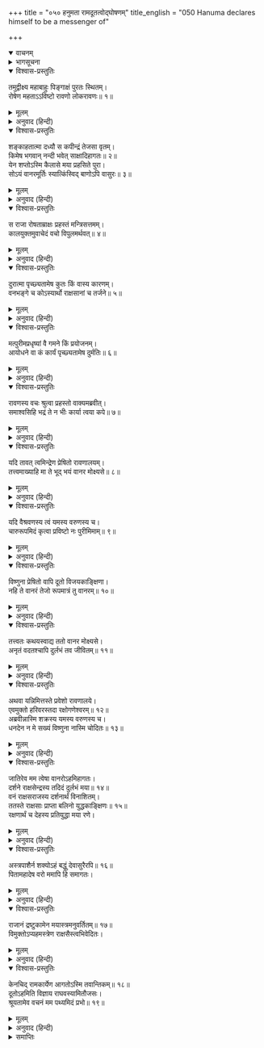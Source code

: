 +++
title = "०५० हनुमता रामदूतत्वोद्घोषणम्"
title_english = "050 Hanuma declares himself to be a messenger of"

+++
<details open><summary>वाचनम्</summary>
<div caption="श्रीराम-हरिसीताराममूर्ति-घनपाठिभ्यां वचनम्" class="audioEmbed" src="https://archive.org/download/Ramayana-recitation-Sriram-harisItArAmamUrti-Ghanapaati-v2/Kanda_5/Kanda_5_SK-049-Hanuma_sees_well-adorned_Ravana.mp3"></div>
</details>

<details><summary>भागसूचना</summary>

50. रावणका प्रहस्तके द्वारा हनुमान् जी से लङ्कामें आनेका कारण पुछवाना और हनुमान् का अपनेको श्रीरामका दूत बताना
</details>

<details open><summary>विश्वास-प्रस्तुतिः</summary>

तमुद्वीक्ष्य महाबाहुः पिङ्गाक्षं पुरतः स्थितम्।  
रोषेण महताऽऽविष्टो रावणो लोकरावणः॥ १॥
</details>

<details><summary>मूलम्</summary>

तमुद्वीक्ष्य महाबाहुः पिङ्गाक्षं पुरतः स्थितम्।  
रोषेण महताऽऽविष्टो रावणो लोकरावणः॥ १॥
</details>

<details><summary>अनुवाद (हिन्दी)</summary>

समस्त लोकोंको रुलानेवाला महाबाहु रावण भूरी आँखोंवाले हनुमान् जी को सामने खड़ा देख महान् रोषसे भर गया॥ १॥
</details>

<details open><summary>विश्वास-प्रस्तुतिः</summary>

शङ्काहतात्मा दध्यौ स कपीन्द्रं तेजसा वृतम्।  
किमेष भगवान् नन्दी भवेत् साक्षादिहागतः॥ २॥  
येन शप्तोऽस्मि कैलासे मया प्रहसिते पुरा।  
सोऽयं वानरमूर्तिः स्यात्किंस्विद् बाणोऽपि वासुरः॥ ३॥
</details>

<details><summary>मूलम्</summary>

शङ्काहतात्मा दध्यौ स कपीन्द्रं तेजसा वृतम्।  
किमेष भगवान् नन्दी भवेत् साक्षादिहागतः॥ २॥  
येन शप्तोऽस्मि कैलासे मया प्रहसिते पुरा।  
सोऽयं वानरमूर्तिः स्यात्किंस्विद् बाणोऽपि वासुरः॥ ३॥
</details>

<details><summary>अनुवाद (हिन्दी)</summary>

साथ ही तरह-तरहकी आशङ्काओंसे उसका दिल बैठ गया। अतः वह तेजस्वी वानरराजके विषयमें विचार करने लगा—‘क्या इस वानरके रूपमें साक्षात् भगवान् नन्दी यहाँ पधारे हुए हैं, जिन्होंने पूर्वकालमें कैलास पर्वतपर जब कि मैंने उनका उपहास किया था, मुझे शाप दे दिया था? वे ही तो वानरका स्वरूप धारण करके यहाँ नहीं आये हैं? अथवा इस रूपमें बाणासुरका आगमन तो नहीं हुआ है?’॥ २-३॥
</details>

<details open><summary>विश्वास-प्रस्तुतिः</summary>

स राजा रोषताम्राक्षः प्रहस्तं मन्त्रिसत्तमम्।  
कालयुक्तमुवाचेदं वचो विपुलमर्थवत्॥ ४॥
</details>

<details><summary>मूलम्</summary>

स राजा रोषताम्राक्षः प्रहस्तं मन्त्रिसत्तमम्।  
कालयुक्तमुवाचेदं वचो विपुलमर्थवत्॥ ४॥
</details>

<details><summary>अनुवाद (हिन्दी)</summary>

इस तरह तर्क-वितर्क करते हुए राजा रावणने क्रोधसे लाल आँखें करके मन्त्रिवर प्रहस्तसे समयानुकूल गम्भीर एवं अर्थयुक्त बात कही—॥ ४॥
</details>

<details open><summary>विश्वास-प्रस्तुतिः</summary>

दुरात्मा पृच्छ्यतामेष कुतः किं वास्य कारणम्।  
वनभङ्गे च कोऽस्यार्थो राक्षसानां च तर्जने॥ ५॥
</details>

<details><summary>मूलम्</summary>

दुरात्मा पृच्छ्यतामेष कुतः किं वास्य कारणम्।  
वनभङ्गे च कोऽस्यार्थो राक्षसानां च तर्जने॥ ५॥
</details>

<details><summary>अनुवाद (हिन्दी)</summary>

‘अमात्य! इस दुरात्मासे पूछो तो सही, यह कहाँसे आया है? इसके आनेका क्या कारण है? प्रमदावनको उजाड़ने तथा राक्षसोंको मारनेमें इसका क्या उद्देश्य था?॥ ५॥
</details>

<details open><summary>विश्वास-प्रस्तुतिः</summary>

मत्पुरीमप्रधृष्यां वै गमने किं प्रयोजनम्।  
आयोधने वा कं कार्यं पृच्छ्यतामेष दुर्मतिः॥ ६॥
</details>

<details><summary>मूलम्</summary>

मत्पुरीमप्रधृष्यां वै गमने किं प्रयोजनम्।  
आयोधने वा कं कार्यं पृच्छ्यतामेष दुर्मतिः॥ ६॥
</details>

<details><summary>अनुवाद (हिन्दी)</summary>

‘मेरी दुर्जय पुरीमें जो इसका आना हुआ है, इसमें इसका क्या प्रयोजन है? अथवा इसने जो राक्षसोंके साथ युद्ध छेड़ दिया है, उसमें इसका क्या उद्देश्य है? ये सारी बातें इस दुर्बुद्धि वानरसे पूछो’॥ ६॥
</details>

<details open><summary>विश्वास-प्रस्तुतिः</summary>

रावणस्य वचः श्रुत्वा प्रहस्तो वाक्यमब्रवीत्।  
समाश्वसिहि भद्रं ते न भीः कार्या त्वया कपे॥ ७॥
</details>

<details><summary>मूलम्</summary>

रावणस्य वचः श्रुत्वा प्रहस्तो वाक्यमब्रवीत्।  
समाश्वसिहि भद्रं ते न भीः कार्या त्वया कपे॥ ७॥
</details>

<details><summary>अनुवाद (हिन्दी)</summary>

रावणकी बात सुनकर प्रहस्तने हनुमान् जी से कहा—‘वानर! तुम घबराओ न, धैर्य रखो। तुम्हारा भला हो। तुम्हें डरनेकी आवश्यकता नहीं है॥ ७॥
</details>

<details open><summary>विश्वास-प्रस्तुतिः</summary>

यदि तावत् त्वमिन्द्रेण प्रेषितो रावणालयम्।  
तत्त्वमाख्याहि मा ते भूद् भयं वानर मोक्ष्यसे॥ ८॥
</details>

<details><summary>मूलम्</summary>

यदि तावत् त्वमिन्द्रेण प्रेषितो रावणालयम्।  
तत्त्वमाख्याहि मा ते भूद् भयं वानर मोक्ष्यसे॥ ८॥
</details>

<details><summary>अनुवाद (हिन्दी)</summary>

‘यदि तुम्हें इन्द्रने महाराज रावणकी नगरीमें भेजा है तो ठीक-ठीक बता दो। वानर! डरो न। छोड़ दिये जाओगे॥ ८॥
</details>

<details open><summary>विश्वास-प्रस्तुतिः</summary>

यदि वैश्रवणस्य त्वं यमस्य वरुणस्य च।  
चारुरूपमिदं कृत्वा प्रविष्टो नः पुरीमिमाम्॥ ९॥
</details>

<details><summary>मूलम्</summary>

यदि वैश्रवणस्य त्वं यमस्य वरुणस्य च।  
चारुरूपमिदं कृत्वा प्रविष्टो नः पुरीमिमाम्॥ ९॥
</details>

<details><summary>अनुवाद (हिन्दी)</summary>

‘अथवा यदि तुम कुबेर, यम या वरुणके दूत हो और यह सुन्दर रूप धारण करके हमारी इस पुरीमें घुस आये हो तो यह भी बता दो॥ ९॥
</details>

<details open><summary>विश्वास-प्रस्तुतिः</summary>

विष्णुना प्रेषितो वापि दूतो विजयकाङ्क्षिणा।  
नहि ते वानरं तेजो रूपमात्रं तु वानरम्॥ १०॥
</details>

<details><summary>मूलम्</summary>

विष्णुना प्रेषितो वापि दूतो विजयकाङ्क्षिणा।  
नहि ते वानरं तेजो रूपमात्रं तु वानरम्॥ १०॥
</details>

<details><summary>अनुवाद (हिन्दी)</summary>

‘अथवा विजयकी अभिलाषा रखनेवाले विष्णुने तुम्हें दूत बनाकर भेजा है? तुम्हारा तेज वानरोंका-सा नहीं है। केवल रूपमात्र वानरका है॥ १०॥
</details>

<details open><summary>विश्वास-प्रस्तुतिः</summary>

तत्त्वतः कथयस्वाद्य ततो वानर मोक्ष्यसे।  
अनृतं वदतश्चापि दुर्लभं तव जीवितम्॥ ११॥
</details>

<details><summary>मूलम्</summary>

तत्त्वतः कथयस्वाद्य ततो वानर मोक्ष्यसे।  
अनृतं वदतश्चापि दुर्लभं तव जीवितम्॥ ११॥
</details>

<details><summary>अनुवाद (हिन्दी)</summary>

‘वानर! इस समय सच्ची बात कह दो, फिर तुम छोड़ दिये जाओगे। यदि झूठ बोलोगे तो तुम्हारा जीना असम्भव हो जायगा॥ ११॥
</details>

<details open><summary>विश्वास-प्रस्तुतिः</summary>

अथवा यन्निमित्तस्ते प्रवेशो रावणालये।  
एवमुक्तो हरिवरस्तदा रक्षोगणेश्वरम्॥ १२॥  
अब्रवीन्नास्मि शक्रस्य यमस्य वरुणस्य च।  
धनदेन न मे सख्यं विष्णुना नास्मि चोदितः॥ १३॥
</details>

<details><summary>मूलम्</summary>

अथवा यन्निमित्तस्ते प्रवेशो रावणालये।  
एवमुक्तो हरिवरस्तदा रक्षोगणेश्वरम्॥ १२॥  
अब्रवीन्नास्मि शक्रस्य यमस्य वरुणस्य च।  
धनदेन न मे सख्यं विष्णुना नास्मि चोदितः॥ १३॥
</details>

<details><summary>अनुवाद (हिन्दी)</summary>

‘अथवा और सब बातें छोड़ो। तुम्हारा इस रावणके नगरमें आनेका क्या उद्देश्य है? यही बता दो।’ प्रहस्तके इस प्रकार पूछनेपर उस समय वानरश्रेष्ठ हनुमान् ने राक्षसोंके स्वामी रावणसे कहा—‘मैं इन्द्र, यम अथवा वरुणका दूत नहीं हूँ। कुबेरके साथ भी मेरी मैत्री नहीं है और भगवान् विष्णुने भी मुझे यहाँ नहीं भेजा है॥ १२-१३॥
</details>

<details open><summary>विश्वास-प्रस्तुतिः</summary>

जातिरेव मम त्वेषा वानरोऽहमिहागतः।  
दर्शने राक्षसेन्द्रस्य तदिदं दुर्लभं मया॥ १४॥  
वनं राक्षसराजस्य दर्शनार्थं विनाशितम्।  
ततस्ते राक्षसाः प्राप्ता बलिनो युद्धकाङ्क्षिणः॥ १५॥  
रक्षणार्थं च देहस्य प्रतियुद्धा मया रणे।
</details>

<details><summary>मूलम्</summary>

जातिरेव मम त्वेषा वानरोऽहमिहागतः।  
दर्शने राक्षसेन्द्रस्य तदिदं दुर्लभं मया॥ १४॥  
वनं राक्षसराजस्य दर्शनार्थं विनाशितम्।  
ततस्ते राक्षसाः प्राप्ता बलिनो युद्धकाङ्क्षिणः॥ १५॥  
रक्षणार्थं च देहस्य प्रतियुद्धा मया रणे।
</details>

<details><summary>अनुवाद (हिन्दी)</summary>

‘मैं जन्मसे ही वानर हूँ और राक्षस रावणसे मिलनेके उद्देश्यसे ही मैंने उनके इस दुर्लभ वनको उजाड़ा है। इसके बाद तुम्हारे बलवान् राक्षस युद्धकी इच्छासे मेरे पास आये और मैंने अपने शरीरकी रक्षाके लिये रणभूमिमें उनका सामना किया॥ १४-१५ १/२॥
</details>

<details open><summary>विश्वास-प्रस्तुतिः</summary>

अस्त्रपाशैर्न शक्योऽहं बद्धुं देवासुरैरपि॥ १६॥  
पितामहादेष वरो ममापि हि समागतः।
</details>

<details><summary>मूलम्</summary>

अस्त्रपाशैर्न शक्योऽहं बद्धुं देवासुरैरपि॥ १६॥  
पितामहादेष वरो ममापि हि समागतः।
</details>

<details><summary>अनुवाद (हिन्दी)</summary>

‘देवता अथवा असुर भी मुझे अस्त्र अथवा पाशसे बाँध नहीं सकते। इसके लिये मुझे भी ब्रह्माजीसे वरदान मिल चुका है॥ १६ १/२॥
</details>

<details open><summary>विश्वास-प्रस्तुतिः</summary>

राजानं द्रष्टुकामेन मयास्त्रमनुवर्तितम्॥ १७॥  
विमुक्तोऽप्यहमस्त्रेण राक्षसैस्त्वभिवेदितः।
</details>

<details><summary>मूलम्</summary>

राजानं द्रष्टुकामेन मयास्त्रमनुवर्तितम्॥ १७॥  
विमुक्तोऽप्यहमस्त्रेण राक्षसैस्त्वभिवेदितः।
</details>

<details><summary>अनुवाद (हिन्दी)</summary>

‘राक्षसराजको देखनेकी इच्छासे ही मैंने अस्त्रसे बँधना स्वीकार किया है। यद्यपि इस समय मैं अस्त्रसे मुक्त हूँ तथापि इन राक्षसोंने मुझे बँधा समझकर ही यहाँ लाकर तुम्हें सौंपा है॥ १७ १/२॥
</details>

<details open><summary>विश्वास-प्रस्तुतिः</summary>

केनचिद् रामकार्येण आगतोऽस्मि तवान्तिकम्॥ १८॥  
दूतोऽहमिति विज्ञाय राघवस्यामितौजसः।  
श्रूयतामेव वचनं मम पथ्यमिदं प्रभो॥ १९॥
</details>

<details><summary>मूलम्</summary>

केनचिद् रामकार्येण आगतोऽस्मि तवान्तिकम्॥ १८॥  
दूतोऽहमिति विज्ञाय राघवस्यामितौजसः।  
श्रूयतामेव वचनं मम पथ्यमिदं प्रभो॥ १९॥
</details>

<details><summary>अनुवाद (हिन्दी)</summary>

‘भगवान् श्रीरामचन्द्रजीका कुछ कार्य है, जिसके लिये मैं तुम्हारे पास आया हूँ। प्रभो! मैं अमित तेजस्वी श्रीरघुनाथजीका दूत हूँ, ऐसा समझकर मेरे इस हितकारी वचनको अवश्य सुनो’॥ १८-१९॥
</details>

<details><summary>समाप्तिः</summary>

इत्यार्षे श्रीमद्रामायणे वाल्मीकीये आदिकाव्ये सुन्दरकाण्डे पञ्चाशः सर्गः॥ ५०॥  
इस प्रकार श्रीवाल्मीकिनिर्मित आर्षरामायण आदिकाव्यके सुन्दरकाण्डमें पचासवाँ सर्ग पूरा हुआ॥ ५०॥
</details>

